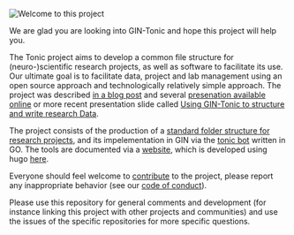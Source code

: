 ![Welcome to this project](https://www.picgifs.com/glitter-gifs/w/welcome/picgifs-welcome-2-1944011.gif)

We are glad you are looking into GIN-Tonic and hope this project will help you. 

The Tonic project aims to develop a common file structure for (neuro-)scientific research projects, as well as software to facilitate its use. Our ultimate goal is to facilitate data, project and lab management using an open source approach and technologically relatively simple approach. The project was described [in a blog post](https://genr.eu/wp/towards-a-standardized-research-folder-structure/) and several [presenation available online](https://www.youtube.com/watch?v=u2DQtGVabjQ) or more recent presentation slide called [Using GIN-Tonic to structure and write research Data](https://nfdi-neuro.de/wp-content/uploads/2021/08/Colomb_GinTonic.pdf). 

The project consists of the production of a [standard folder structure for research projects](https://github.com/tonic-team/Tonic-Research-Project-Template), and its impelementation in GIN via the [tonic bot](https://github.com/tonic-team/tonic.code) written in GO. The tools are documented via a  [website](https://gin-tonic.netlify.app/), which is developed using hugo [here](https://github.com/tonic-team/tonic.site).

Everyone should feel welcome to [contribute](contribute.md) to the project, please report any inappropriate behavior (see our [code of conduct](CODE_OF_CONDUCT.md)). 

Please use this repository for general comments and development (for instance linking this project with other projects and communities) and use the issues of the specific repositories for more specific questions.

